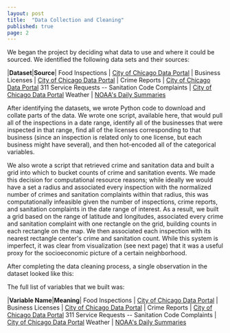 ```yaml
---
layout: post
title:  "Data Collection and Cleaning"
published: true
page: 2
---
```


We began the project by deciding what data to use and where it could be sourced.
We identified the following data sets and their sources: 

|**Dataset**|**Source**|
Food Inspections | [City of Chicago Data Portal](https://data.cityofchicago.org/Health-Human-Services/Food-Inspections/4ijn-s7e5) | 
Business Licenses | [City of Chicago Data Portal](https://data.cityofchicago.org/Community-Economic-Development/Business-Licenses/r5kz-chrr) |
Crime Reports | [City of Chicago Data Portal](https://data.cityofchicago.org/Public-Safety/Crimes-2001-to-present/ijzp-q8t2)
311 Service Requests -- Sanitation Code Complaints | [City of Chicago Data Portal](https://data.cityofchicago.org/Service-Requests/311-Service-Requests-Sanitation-Code-Complaints/me59-5fac)
Weather | [NOAA's Daily Summaries](https://www.ncdc.noaa.gov/cdo-web/datasets)

After identifying the datasets, we wrote Python code to download and collate parts of the data. We wrote one
script, available here, that would pull all of the inspections in a date range, identify all of the businesses
that were inspected in that range, find all of the licenses corresponding to that business (since an inspection
is related only to one license, but each business might have several), and then hot-encoded all of the categorical
variables.

We also wrote a script that retrieved crime and sanitation data and built a grid into which to bucket counts 
of crime and sanitation events. We made this decision for computational resource reasons; while ideally we would
have a set a radius and associated every inspection with the normalized number of crimes and sanitation complaints
within that radius, this was computationally infeasible given the number of inspections, crime reports, and sanitation
complaints in the date range of interest. As a result, we built a grid based on the range of latitude and longitudes, 
associated every crime and sanitation complaint with one rectangle on the grid, building counts in each rectangle on
the map. We then associated each inspection with its nearest rectangle center's crime and sanitation count. While
this system is imperfect, it was clear from visualization (see next page) that it was a useful proxy for 
the socioeconomic picture of a certain neighborhood. 

After completing the data cleaning process, a single observation in the dataset looked like this: 

The full list of variables that we built was: 

|**Variable Name**|**Meaning**|
Food Inspections | [City of Chicago Data Portal](https://data.cityofchicago.org/Health-Human-Services/Food-Inspections/4ijn-s7e5) | 
Business Licenses | [City of Chicago Data Portal](https://data.cityofchicago.org/Community-Economic-Development/Business-Licenses/r5kz-chrr) |
Crime Reports | [City of Chicago Data Portal](https://data.cityofchicago.org/Public-Safety/Crimes-2001-to-present/ijzp-q8t2)
311 Service Requests -- Sanitation Code Complaints | [City of Chicago Data Portal](https://data.cityofchicago.org/Service-Requests/311-Service-Requests-Sanitation-Code-Complaints/me59-5fac)
Weather | [NOAA's Daily Summaries](https://www.ncdc.noaa.gov/cdo-web/datasets)


